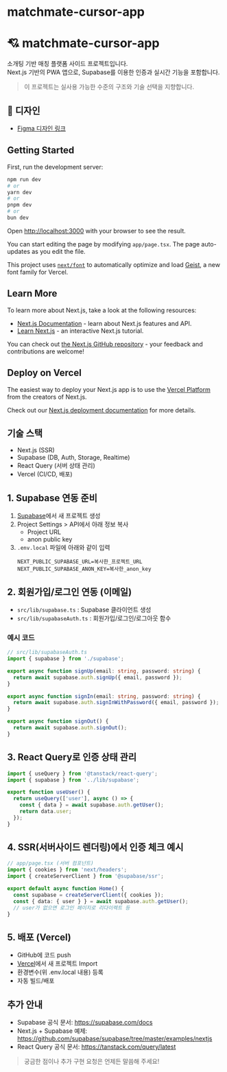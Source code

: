 # matchmate-cursor-app

# 💘 matchmate-cursor-app

소개팅 기반 매칭 플랫폼 사이드 프로젝트입니다.  
Next.js 기반의 PWA 앱으로, Supabase를 이용한 인증과 실시간 기능을 포함합니다.

> 이 프로젝트는 실사용 가능한 수준의 구조와 기술 선택을 지향합니다.

## 🎨 디자인
- [Figma 디자인 링크](https://www.figma.com/design/ywHlf170eMP1f15YoIKz5J/%EC%A0%9C%EB%AA%A9-%EC%97%86%EC%9D%8C?node-id=5-38&t=PYjXfcpGzsrKXlBT-1)

## Getting Started

First, run the development server:

```bash
npm run dev
# or
yarn dev
# or
pnpm dev
# or
bun dev
```

Open [http://localhost:3000](http://localhost:3000) with your browser to see the result.

You can start editing the page by modifying `app/page.tsx`. The page auto-updates as you edit the file.

This project uses [`next/font`](https://nextjs.org/docs/app/building-your-application/optimizing/fonts) to automatically optimize and load [Geist](https://vercel.com/font), a new font family for Vercel.

## Learn More

To learn more about Next.js, take a look at the following resources:

- [Next.js Documentation](https://nextjs.org/docs) - learn about Next.js features and API.
- [Learn Next.js](https://nextjs.org/learn) - an interactive Next.js tutorial.

You can check out [the Next.js GitHub repository](https://github.com/vercel/next.js) - your feedback and contributions are welcome!

## Deploy on Vercel

The easiest way to deploy your Next.js app is to use the [Vercel Platform](https://vercel.com/new?utm_medium=default-template&filter=next.js&utm_source=create-next-app&utm_campaign=create-next-app-readme) from the creators of Next.js.

Check out our [Next.js deployment documentation](https://nextjs.org/docs/app/building-your-application/deploying) for more details.

## 기술 스택
- Next.js (SSR)
- Supabase (DB, Auth, Storage, Realtime)
- React Query (서버 상태 관리)
- Vercel (CI/CD, 배포)

## 1. Supabase 연동 준비
1. [Supabase](https://app.supabase.com/)에서 새 프로젝트 생성
2. Project Settings > API에서 아래 정보 복사
   - Project URL
   - anon public key
3. `.env.local` 파일에 아래와 같이 입력
   ```env
   NEXT_PUBLIC_SUPABASE_URL=복사한_프로젝트_URL
   NEXT_PUBLIC_SUPABASE_ANON_KEY=복사한_anon_key
   ```

## 2. 회원가입/로그인 연동 (이메일)
- `src/lib/supabase.ts` : Supabase 클라이언트 생성
- `src/lib/supabaseAuth.ts` : 회원가입/로그인/로그아웃 함수

### 예시 코드
```ts
// src/lib/supabaseAuth.ts
import { supabase } from './supabase';

export async function signUp(email: string, password: string) {
  return await supabase.auth.signUp({ email, password });
}

export async function signIn(email: string, password: string) {
  return await supabase.auth.signInWithPassword({ email, password });
}

export async function signOut() {
  return await supabase.auth.signOut();
}
```

## 3. React Query로 인증 상태 관리
```ts
import { useQuery } from '@tanstack/react-query';
import { supabase } from '../lib/supabase';

export function useUser() {
  return useQuery(['user'], async () => {
    const { data } = await supabase.auth.getUser();
    return data.user;
  });
}
```

## 4. SSR(서버사이드 렌더링)에서 인증 체크 예시
```ts
// app/page.tsx (서버 컴포넌트)
import { cookies } from 'next/headers';
import { createServerClient } from '@supabase/ssr';

export default async function Home() {
  const supabase = createServerClient({ cookies });
  const { data: { user } } = await supabase.auth.getUser();
  // user가 없으면 로그인 페이지로 리다이렉트 등
}
```

## 5. 배포 (Vercel)
- GitHub에 코드 push
- [Vercel](https://vercel.com/)에서 새 프로젝트 Import
- 환경변수(위 .env.local 내용) 등록
- 자동 빌드/배포

## 추가 안내
- Supabase 공식 문서: https://supabase.com/docs
- Next.js + Supabase 예제: https://github.com/supabase/supabase/tree/master/examples/nextjs
- React Query 공식 문서: https://tanstack.com/query/latest

> 궁금한 점이나 추가 구현 요청은 언제든 말씀해 주세요!
